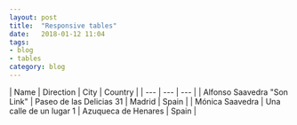 ```yaml
---
layout: post
title:  "Responsive tables"
date:   2018-01-12 11:04
tags:
- blog
- tables
category: blog
---
```



| Name | Direction | City | Country |
| --- | --- | --- |
| Alfonso Saavedra "Son Link" | Paseo de las Delicias 31 | Madrid | Spain |
| Mónica Saavedra | Una calle de un lugar 1 | Azuqueca de Henares | Spain |

